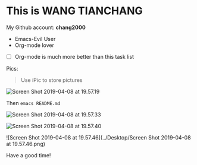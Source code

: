 # This is WANG TIANCHANG
My Github account: **chang2000**
* Emacs-Evil User
* Org-mode lover

- [ ] Org-mode is much more better than this task list

Pics:
> Use iPic to store pictures

![Screen Shot 2019-04-08 at 19.57.19](https://ws2.sinaimg.cn/large/006tNc79gy1g1vh5krwx2j317i066n0b.jpg)

Then `emacs README.md`

![Screen Shot 2019-04-08 at 19.57.33](https://ws2.sinaimg.cn/large/006tNc79gy1g1vh6lopwvj30hq01kjry.jpg)

![Screen Shot 2019-04-08 at 19.57.40](https://ws1.sinaimg.cn/large/006tNc79gy1g1vh707sk4j311k05uwij.jpg)

![Screen Shot 2019-04-08 at 19.57.46](../Desktop/Screen Shot 2019-04-08 at 19.57.46.png)



Have a good time!
